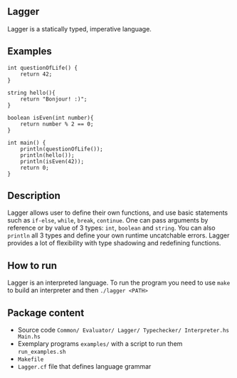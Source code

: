 ## Lagger
Lagger is a statically typed, imperative language.

## Examples
```
int questionOfLife() {
    return 42;
}

string hello(){
    return "Bonjour! :)";
}

boolean isEven(int number){
    return number % 2 == 0;
}

int main() {
    println(questionOfLife());
    println(hello());
    println(isEven(42));
    return 0;
}
```

## Description
Lagger allows user to define their own functions, and use basic statements such as ```if-else```, ```while```, ```break```, ```continue```. One can pass arguments by reference or by value of 3 types: ```int```, ```boolean``` and ```string```. You can also ```println``` all 3 types and define your own runtime uncatchable errors. Lagger provides a lot of flexibility with type shadowing and redefining functions.


## How to run
Lagger is an interpreted language. To run the program you need to use ```make``` to build an interpreter and then ```./lagger <PATH>```  

## Package content
- Source code ```Common/ Evaluator/ Lagger/ Typechecker/ Interpreter.hs  Main.hs```
- Exemplary programs ```examples/``` with a script to run them ```run_examples.sh```
- ```Makefile```
- ```Lagger.cf``` file that defines language grammar
